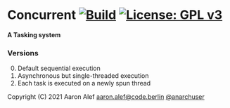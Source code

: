# Concurrent [![Build](https://travis-ci.com/anarchuser/Concurrent.svg?branch=master)](https://travis-ci.com/anarchuser/Concurrent) [![License: GPL v3](https://img.shields.io/badge/License-GPLv3-blue.svg)](https://github.com/anarchuser/Concurrent/blob/master/LICENSE)
#### A Tasking system

### Versions
0. Default sequential execution
1. Asynchronous but single-threaded execution
2. Each task is executed on a newly spun thread

Copyright (C) 2021 Aaron Alef <aaron.alef@code.berlin> [@anarchuser](https://github.com/anarchuser)